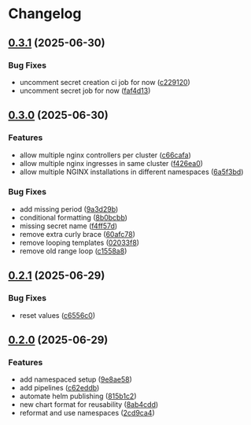 # Changelog

## [0.3.1](https://github.com/Plant-Coach/nginx-ingress-maintainer/compare/v0.3.0...v0.3.1) (2025-06-30)


### Bug Fixes

* uncomment secret creation ci job for now ([c229120](https://github.com/Plant-Coach/nginx-ingress-maintainer/commit/c22912063181d6b991b9c02e8fac54b9497f4a7b))
* uncomment secret job for now ([faf4d13](https://github.com/Plant-Coach/nginx-ingress-maintainer/commit/faf4d1339cf57c99fb7169d26911fe7669c8e4c6))

## [0.3.0](https://github.com/Plant-Coach/nginx-ingress-maintainer/compare/v0.2.1...v0.3.0) (2025-06-30)


### Features

* allow multiple nginx controllers per cluster ([c66cafa](https://github.com/Plant-Coach/nginx-ingress-maintainer/commit/c66cafad12dd4b026a161ca780617c3c7ea02220))
* allow multiple nginx ingresses in same cluster ([f426ea0](https://github.com/Plant-Coach/nginx-ingress-maintainer/commit/f426ea0fb8a8d1b59d68e618a60932a874b6ac94))
* allow multiple NGINX installations in different namespaces ([6a5f3bd](https://github.com/Plant-Coach/nginx-ingress-maintainer/commit/6a5f3bdf362b39f6d42025da9d977f24eb353e79))


### Bug Fixes

* add missing period ([9a3d29b](https://github.com/Plant-Coach/nginx-ingress-maintainer/commit/9a3d29ba3d4b8289f488deae1f9fe1a34e1c59f3))
* conditional formatting ([8b0bcbb](https://github.com/Plant-Coach/nginx-ingress-maintainer/commit/8b0bcbb8a801c8635dd93ba73b24f2179eac402c))
* missing secret name ([f4ff57d](https://github.com/Plant-Coach/nginx-ingress-maintainer/commit/f4ff57db9fd792c3f9af002ffd6ea320a45d8131))
* remove extra curly brace ([60afc78](https://github.com/Plant-Coach/nginx-ingress-maintainer/commit/60afc78c91e1d962f13e77f661f470a7928ec9bc))
* remove looping templates ([02033f8](https://github.com/Plant-Coach/nginx-ingress-maintainer/commit/02033f8de9c3884068a55f023ad212ac5ada4b3e))
* remove old range loop ([c1558a8](https://github.com/Plant-Coach/nginx-ingress-maintainer/commit/c1558a86ce0421d7dcb897a8fafd2e4dc84a55bd))

## [0.2.1](https://github.com/Plant-Coach/nginx-ingress-maintainer/compare/v0.2.0...v0.2.1) (2025-06-29)


### Bug Fixes

* reset values ([c6556c0](https://github.com/Plant-Coach/nginx-ingress-maintainer/commit/c6556c0610ba1c97785e6412f45ee9dd4a34009f))

## [0.2.0](https://github.com/Plant-Coach/nginx-ingress-maintainer/compare/v0.1.0...v0.2.0) (2025-06-29)


### Features

* add namespaced setup ([9e8ae58](https://github.com/Plant-Coach/nginx-ingress-maintainer/commit/9e8ae5832c68dfd05ca325bd9833d7bb12bfeac8))
* add pipelines ([c62eddb](https://github.com/Plant-Coach/nginx-ingress-maintainer/commit/c62eddb23c88d48cfde44efdc21d9b39d5829009))
* automate helm publishing ([815b1c2](https://github.com/Plant-Coach/nginx-ingress-maintainer/commit/815b1c218555b89858a73dcda4899b306fccc95a))
* new chart format for reusability ([8ab4cdd](https://github.com/Plant-Coach/nginx-ingress-maintainer/commit/8ab4cddb109d914d83428758b42a9325941f1dd6))
* reformat and use namespaces ([2cd9ca4](https://github.com/Plant-Coach/nginx-ingress-maintainer/commit/2cd9ca4021733584fca749d417e17ef41243115e))
